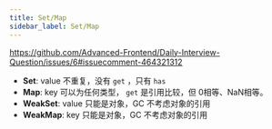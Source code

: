 ```yaml
---
title: Set/Map
sidebar_label: Set/Map
---
```


https://github.com/Advanced-Frontend/Daily-Interview-Question/issues/6#issuecomment-464321312 

- **Set**: value 不重复，没有 `get` ，只有 `has`
- **Map**: key 可以为任何类型， `get` 是引用比较，但 0相等、NaN相等。
- **WeakSet**: value 只能是对象，GC 不考虑对象的引用
- **WeakMap**: key 只能是对象，GC 不考虑对象的引用
